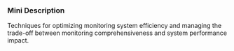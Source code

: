 ### Mini Description

Techniques for optimizing monitoring system efficiency and managing the trade-off between monitoring comprehensiveness and system performance impact.

